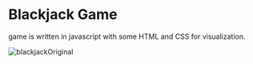 # Blackjack Game

game is written in javascript with some HTML and CSS for visualization. 



![blackjackOriginal](https://user-images.githubusercontent.com/44550806/147883598-f04a60a0-fb4b-49e7-b4d1-301b218eb601.jpeg)
